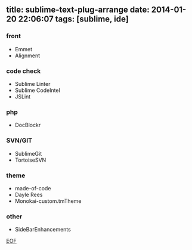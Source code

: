 title: sublime-text-plug-arrange
date: 2014-01-20 22:06:07
tags: [sublime, ide]
---

### front

* Emmet
* Alignment

### code check

* Sublime Linter
* Sublime CodeIntel
* JSLint

### php

* DocBlockr


### SVN/GIT

* SublimeGit
* TortoiseSVN

### theme

* made-of-code
* Dayle Rees
* Monokai-custom.tmTheme

### other

* SideBarEnhancements






















<!-- more -->




<abbr title="End of file">EOF</abbr>

